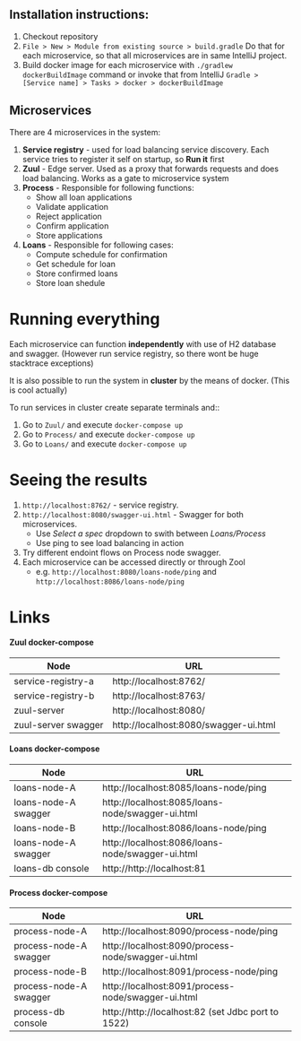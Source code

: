 ## Installation instructions:

1) Checkout repository
2) `File > New > Module from existing source > build.gradle` Do that for each microservice, so that all microservices
are in same IntelliJ project.
3) Build docker image for each microservice 
with `./gradlew dockerBuildImage` command 
or invoke that from IntelliJ `Gradle > [Service name] > Tasks > docker > dockerBuildImage`

## Microservices

There are 4 microservices in the system:

1) **Service registry** - used for load balancing service discovery.
Each service tries to register it self on startup, so **Run it** first
2) **Zuul** - Edge server. Used as a proxy that forwards requests and does load balancing.
Works as a gate to microservice system 
3) **Process** - Responsible for following functions:
    * Show all loan applications
    * Validate application
    * Reject application
    * Confirm application
    * Store applications
4) **Loans** - Responsible for following cases:
    * Compute schedule for confirmation
    * Get schedule for loan
    * Store confirmed loans
    * Store loan shedule
    
# Running everything
Each microservice can function **independently** with use of H2 database and swagger.
(However run service registry, so there wont be huge stacktrace exceptions)

It is also possible to run the system in **cluster** by the means of docker. (This is cool actually)

To run services in cluster create separate terminals and::
1) Go to `Zuul/` and execute `docker-compose up`
2) Go to `Process/` and execute `docker-compose up`
3) Go to `Loans/` and execute `docker-compose up`

# Seeing the results

1) `http://localhost:8762/` - service registry.
2) `http://localhost:8080/swagger-ui.html` - Swagger for both microservices.
    * Use *Select a spec* dropdown to swith between *Loans/Process*
    * Use ping to see load balancing in action
3) Try different endoint flows on Process node swagger.
4) Each microservice can be accessed directly or through Zool
    * e.g. `http://localhost:8080/loans-node/ping` and `http://localhost:8086/loans-node/ping`
    
# Links

#### Zuul docker-compose

| Node                   | URL                                   |
| -----------------------|---------------------------------------|
| service-registry-a     | http://localhost:8762/                |
| service-registry-b     | http://localhost:8763/                |
| zuul-server            | http://localhost:8080/                |
| zuul-server swagger    | http://localhost:8080/swagger-ui.html |

#### Loans docker-compose

| Node                   | URL                                               |
| -----------------------|---------------------------------------------------|
| loans-node-A           | http://localhost:8085/loans-node/ping             |
| loans-node-A swagger   | http://localhost:8085/loans-node/swagger-ui.html  |
| loans-node-B           | http://localhost:8086/loans-node/ping             |
| loans-node-A swagger   | http://localhost:8086/loans-node/swagger-ui.html  |
| loans-db console       | http://http://localhost:81                        |

#### Process docker-compose

| Node                   | URL                                                |
| -----------------------|----------------------------------------------------|
| process-node-A         | http://localhost:8090/process-node/ping            |
| process-node-A swagger | http://localhost:8090/process-node/swagger-ui.html |
| process-node-B         | http://localhost:8091/process-node/ping            |
| process-node-A swagger | http://localhost:8091/process-node/swagger-ui.html |
| process-db console     | http://http://localhost:82 (set Jdbc port to 1522) |

